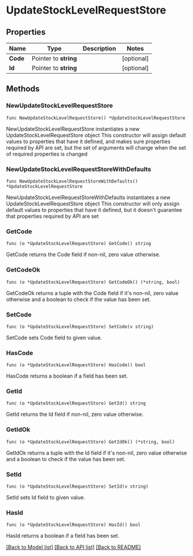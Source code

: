 # UpdateStockLevelRequestStore

## Properties

Name | Type | Description | Notes
------------ | ------------- | ------------- | -------------
**Code** | Pointer to **string** |  | [optional] 
**Id** | Pointer to **string** |  | [optional] 

## Methods

### NewUpdateStockLevelRequestStore

`func NewUpdateStockLevelRequestStore() *UpdateStockLevelRequestStore`

NewUpdateStockLevelRequestStore instantiates a new UpdateStockLevelRequestStore object
This constructor will assign default values to properties that have it defined,
and makes sure properties required by API are set, but the set of arguments
will change when the set of required properties is changed

### NewUpdateStockLevelRequestStoreWithDefaults

`func NewUpdateStockLevelRequestStoreWithDefaults() *UpdateStockLevelRequestStore`

NewUpdateStockLevelRequestStoreWithDefaults instantiates a new UpdateStockLevelRequestStore object
This constructor will only assign default values to properties that have it defined,
but it doesn't guarantee that properties required by API are set

### GetCode

`func (o *UpdateStockLevelRequestStore) GetCode() string`

GetCode returns the Code field if non-nil, zero value otherwise.

### GetCodeOk

`func (o *UpdateStockLevelRequestStore) GetCodeOk() (*string, bool)`

GetCodeOk returns a tuple with the Code field if it's non-nil, zero value otherwise
and a boolean to check if the value has been set.

### SetCode

`func (o *UpdateStockLevelRequestStore) SetCode(v string)`

SetCode sets Code field to given value.

### HasCode

`func (o *UpdateStockLevelRequestStore) HasCode() bool`

HasCode returns a boolean if a field has been set.

### GetId

`func (o *UpdateStockLevelRequestStore) GetId() string`

GetId returns the Id field if non-nil, zero value otherwise.

### GetIdOk

`func (o *UpdateStockLevelRequestStore) GetIdOk() (*string, bool)`

GetIdOk returns a tuple with the Id field if it's non-nil, zero value otherwise
and a boolean to check if the value has been set.

### SetId

`func (o *UpdateStockLevelRequestStore) SetId(v string)`

SetId sets Id field to given value.

### HasId

`func (o *UpdateStockLevelRequestStore) HasId() bool`

HasId returns a boolean if a field has been set.


[[Back to Model list]](../README.md#documentation-for-models) [[Back to API list]](../README.md#documentation-for-api-endpoints) [[Back to README]](../README.md)


